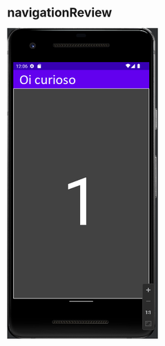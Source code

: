 # navigationReview
![alt text](https://github.com/SamuelCGP/navigationReview/blob/main/tela.png?raw=true)
